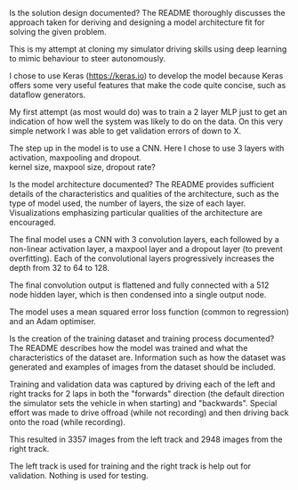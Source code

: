 Is the solution design documented?
The README thoroughly discusses the approach taken for deriving and designing a
 model architecture fit for solving the given problem.
 
This is my attempt at cloning my simulator driving skills using deep learning to mimic
behaviour to steer autonomously.

I chose to use Keras (https://keras.io) to develop the model because Keras offers some
very useful features that make the code quite concise, such as dataflow generators.

My first attempt (as most would do) was to train a 2 layer MLP just to get an indication
of how well the system was likely to do on the data.  On this very simple network I was
able to get validation errors of down to X.

The step up in the model is to use a CNN.  Here I chose to use 3 layers with activation,
maxpooling and dropout.  
kernel size, maxpool size, dropout rate?  
 


Is the model architecture documented?
The README provides sufficient details of the characteristics and qualities of 
the architecture, such as the type of model used, the number of layers, 
the size of each layer. Visualizations emphasizing particular qualities 
of the architecture are encouraged.

The final model uses a CNN with 3 convolution layers, each followed by a non-linear
activation layer, a maxpool layer and a dropout layer (to prevent overfitting). Each of
the convolutional layers progressively increases the depth from 32 to 64 to 128.

The final convolution output is flattened and fully connected with a 512 node hidden layer,
which is then condensed into a single output node.  

The model uses a mean squared error loss function (common to regression) and an
Adam optimiser.



Is the creation of the training dataset and training process documented?
The README describes how the model was trained and what the characteristics 
of the dataset are. Information such as how the dataset was generated and 
examples of images from the dataset should be included.

Training and validation data was captured by driving each of the left and right tracks
for 2 laps in both the "forwards" direction (the default direction the simulator sets
the vehicle in when starting) and "backwards".  Special effort was made to
drive offroad (while not recording) and then driving back onto the road (while recording).

This resulted in 3357 images from the left track and 2948 images from the right track.

The left track is used for training and the right track is help out for validation.
Nothing is used for testing.
